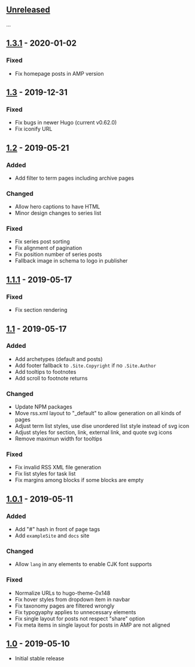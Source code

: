 ## [Unreleased]

...

## [1.3.1] - 2020-01-02

### Fixed
 - Fix homepage posts in AMP version

## [1.3] - 2019-12-31

### Fixed
 - Fix bugs in newer Hugo (current v0.62.0)
 - Fix iconify URL

## [1.2] - 2019-05-21

### Added
 - Add filter to term pages including archive pages

### Changed
 - Allow hero captions to have HTML
 - Minor design changes to series list

### Fixed
 - Fix series post sorting
 - Fix alignment of pagination
 - Fix position number of series posts
 - Fallback image in schema to logo in publisher

## [1.1.1] - 2019-05-17

### Fixed
 - Fix section rendering

## [1.1] - 2019-05-17

### Added
 - Add archetypes (default and posts)
 - Add footer fallback to `.Site.Copyright` if no `.Site.Author`
 - Add tooltips to footnotes
 - Add scroll to footnote returns

### Changed
 - Update NPM packages
 - Move rss.xml layout to "_default" to allow generation on all kinds of pages
 - Adjust term list styles, use dise unordered list style instead of svg icon
 - Adjust styles for section, link, external link, and quote svg icons
 - Remove maximun width for tooltips

### Fixed
 - Fix invalid RSS XML file generation
 - Fix list styles for task list
 - Fix margins among blocks if some blocks are empty

## [1.0.1] - 2019-05-11

### Added

 - Add "#" hash in front of page tags
 - Add `exampleSite` and `docs` site

### Changed

 - Allow `lang` in any elements to enable CJK font supports

### Fixed

 - Normalize URLs to hugo-theme-0x148
 - Fix hover styles from dropdown item in navbar
 - Fix taxonomy pages are filtered wrongly
 - Fix typogyaphy applies to unnecessary elements
 - Fix single layout for posts not respect "share" option
 - Fix meta items in single layout for posts in AMP are not aligned

## [1.0] - 2019-05-10

 - Initial stable release

[Unreleased]: https://github.com/progamesigner/hugo-theme-0x148/compare/v1.3.1...HEAD
[1.3.1]: https://github.com/progamesigner/hugo-theme-0x148/releases/tag/v1.3.1
[1.3]: https://github.com/progamesigner/hugo-theme-0x148/releases/tag/v1.3
[1.2]: https://github.com/progamesigner/hugo-theme-0x148/releases/tag/v1.2
[1.1.1]: https://github.com/progamesigner/hugo-theme-0x148/releases/tag/v1.1.1
[1.1]: https://github.com/progamesigner/hugo-theme-0x148/releases/tag/v1.1
[1.0.1]: https://github.com/progamesigner/hugo-theme-0x148/releases/tag/v1.0.1
[1.0]: https://github.com/progamesigner/hugo-theme-0x148/releases/tag/v1.0
